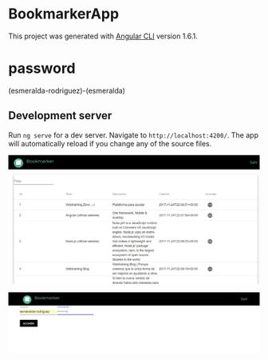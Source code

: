 # BookmarkerApp

This project was generated with [Angular CLI](https://github.com/angular/angular-cli) version 1.6.1.

# password
(esmeralda-rodriguez)-(esmeralda)

## Development server

Run `ng serve` for a dev server. Navigate to `http://localhost:4200/`. The app will automatically reload if you change any of the source files.

![Alt text](./img/captura1.jpg?raw=true "Tabla de datos")

![Alt text](./img/captura2.jpg?raw=true "Inicio de sesión")
